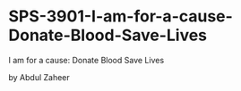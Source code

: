 # SPS-3901-I-am-for-a-cause-Donate-Blood-Save-Lives
I am for a cause: Donate Blood Save Lives

by Abdul Zaheer
